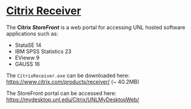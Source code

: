 # [Citrix Receiver](https://en.wikipedia.org/wiki/Citrix_Receiver)

The **Citrix *StoreFront*** is a web portal for accessing UNL hosted software applications such as:

* StataSE 14
* IBM SPSS Statistics 23
* EVieww 9
* GAUSS 16

The `CitrixReceiver.exe` can be downloaded here: https://www.citrix.com/products/receiver/ (~ 40.2MB)

The StoreFront portal can be accessed here: https://mydesktop.unl.edu/Citrix/UNLMyDesktopWeb/
